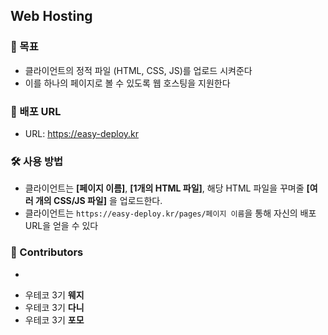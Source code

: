 ## Web Hosting

### 🎯 목표
- 클라이언트의 정적 파일 (HTML, CSS, JS)를 업로드 시켜준다
- 이를 하나의 페이지로 볼 수 있도록 웹 호스팅을 지원한다

### 🎁 배포 URL
- URL: https://easy-deploy.kr

### 🛠 사용 방법
- 클라이언트는 **[페이지 이름]**, **[1개의 HTML 파일]**, 해당 HTML 파일을 꾸며줄 __[여러 개의 CSS/JS 파일]__ 을 업로드한다. 
- 클라이언트는 `https://easy-deploy.kr/pages/페이지 이름`을 통해 자신의 배포 URL을 얻을 수 있다

### 🙌 Contributors
- ~~~~우테코 3기 **서니**
- 우테코 3기 **웨지**
- 우테코 3기 **다니**
- 우테코 3기 **포모**
